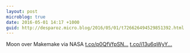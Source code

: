 ```yaml
---
layout: post
microblog: true
date: 2016-05-01 14:17 +1000
guid: http://desparoz.micro.blog/2016/05/01/t726626494529851392.html
---
```

Moon over Makemake via NASA [t.co/p0QfVfpSN...](https://t.co/p0QfVfpSND) [t.co/i13u6qWyY...](https://t.co/i13u6qWyYj)
